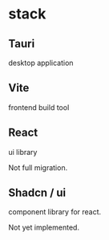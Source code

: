 # stack
## Tauri
desktop application
## Vite
frontend build tool
## React
ui library

Not full migration.
## Shadcn / ui
component library for react.

Not yet implemented.

